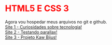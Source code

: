 <h1 style="color: red;">
        HTML5 E CSS 3
    </h1>
 Agora vou hospedar meus arquivos no git e github. <br>
<a href="https://cgb102000.github.io/html-css/android">Site 1 - Curiosidades sobre tecnologia! </a> <br>
<a href="https://cgb102000.github.io/html-css/desafio 012">Site 2 - Testando parallax! </a> <br>
<a href="https://cgb102000.github.io/html-css/projeto kawany/index.html">Site 3 - Projeto Kaw Bijus! </a> <br>
